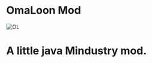 # OmaLoon Mod
![OL](https://user-images.githubusercontent.com/96493687/164975569-d4d0f791-836c-4882-a376-41cc31f2f58d.png)
# A little java Mindustry mod.

